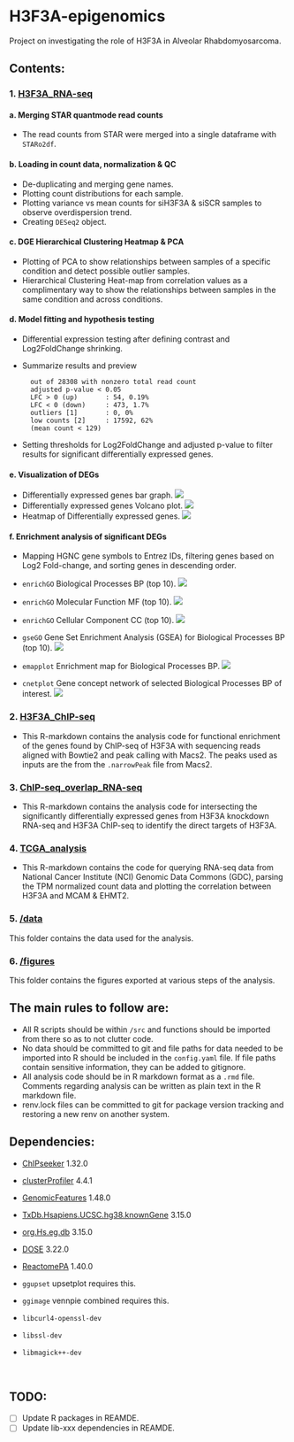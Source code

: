 # H3F3A-epigenomics

Project on investigating the role of H3F3A in Alveolar Rhabdomyosarcoma.

## Contents:
### 1. [H3F3A_RNA-seq](./H3F3A_RNA-seq.Rmd)
#### a. Merging STAR quantmode read counts
- The read counts from STAR were merged into a single dataframe with `STARo2df`.
#### b. Loading in count data, normalization & QC
- De-duplicating and merging gene names.
- Plotting count distributions for each sample.
- Plotting variance vs mean counts for siH3F3A & siSCR samples to observe overdispersion trend.
- Creating `DESeq2` object.
#### c. DGE Hierarchical Clustering Heatmap & PCA
- Plotting of PCA to show relationships between samples of a specific condition and detect possible outlier samples.
- Hierarchical Clustering Heat-map from correlation values as a complimentary way to show the relationships between samples in the same condition and across conditions.
#### d. Model fitting and hypothesis testing
- Differential expression testing after defining contrast and Log2FoldChange shrinking.
- Summarize results and preview

        out of 28308 with nonzero total read count
        adjusted p-value < 0.05
        LFC > 0 (up)       : 54, 0.19%
        LFC < 0 (down)     : 473, 1.7%
        outliers [1]       : 0, 0%
        low counts [2]     : 17592, 62%
        (mean count < 129)

- Setting thresholds for Log2FoldChange and adjusted p-value to filter results for significant differentially expressed genes.
#### e. Visualization of DEGs
- Differentially expressed genes bar graph.
![](figures/RNA_seq_generic/DEG_barplot_600_400.svg)
- Differentially expressed genes Volcano plot.
![](figures/RNA_seq_generic/Volcano_plot_800_600.svg)
- Heatmap of Differentially expressed genes.
![](figures/RNA_seq_generic/DEG_Heatmap_800_600.svg)
#### f. Enrichment analysis of significant DEGs
- Mapping HGNC gene symbols to Entrez IDs, filtering genes based on Log2 Fold-change, and sorting genes in descending order.
- `enrichGO` Biological Processes BP (top 10).
![](figures/RNA_seq_genes_enrichment/README_PNGs/enrichGO_BP.png)

- `enrichGO` Molecular Function MF (top 10).
![](figures/RNA_seq_genes_enrichment/README_PNGs/enrichGO_MF.png)

- `enrichGO` Cellular Component CC (top 10).
![](figures/RNA_seq_genes_enrichment/README_PNGs/enrichGO_CC.png)

- `gseGO` Gene Set Enrichment Analysis (GSEA) for Biological Processes BP (top 10).
![](figures/RNA_seq_genes_enrichment/README_PNGs/GSEA_BP.png)

- `emapplot` Enrichment map for Biological Processes BP.
![](figures/RNA_seq_genes_enrichment/README_PNGs/enrichment_map_GO_BP.png)

- `cnetplot` Gene concept network of selected Biological Processes BP of interest.
![](figures/RNA_seq_genes_enrichment/README_PNGs/gene_concept_network_GO_BP.png)

### 2. [H3F3A_ChIP-seq](./H3F3A_ChIP-seq.Rmd)
- This R-markdown contains the analysis code for functional enrichment of the genes found by ChIP-seq of H3F3A with sequencing reads aligned with Bowtie2 and peak calling with Macs2. The peaks used as inputs are the from the `.narrowPeak` file from Macs2.

### 3. [ChIP-seq_overlap_RNA-seq](./ChIP-seq_overlap_RNA-seq.Rmd)
- This R-markdown contains the analysis code for intersecting the significantly differentially expressed genes from H3F3A knockdown RNA-seq and H3F3A ChIP-seq to identify the direct targets of H3F3A.

### 4. [TCGA_analysis](./TCGA_analysis.Rmd)
- This R-markdown contains the code for querying RNA-seq data from National Cancer Institute (NCI) Genomic Data Commons (GDC), parsing the TPM normalized count data and plotting the correlation between H3F3A and MCAM & EHMT2.

### 5. [/data](./data)
This folder contains the data used for the analysis.

### 6. [/figures](./figures)
This folder contains the figures exported at various steps of the analysis.

## The main rules to follow are:
- All R scripts should be within `/src` and functions should be imported from there so as to not clutter code.
- No data should be committed to git and file paths for data needed to be imported into R should be included in the `config.yaml` file. If file paths contain sensitive information, they can be added to gitignore.
- All analysis code should be in R markdown format as a `.rmd` file. Comments regarding analysis can be written as plain text in the R markdown file.
- renv.lock files can be committed to git for package version tracking and restoring a new renv on another system.


## Dependencies:

- [ChIPseeker](https://bioconductor.org/packages/release/bioc/html/ChIPseeker.html) 1.32.0

- [clusterProfiler](https://bioconductor.org/packages/release/bioc/html/clusterProfiler.html) 4.4.1

- [GenomicFeatures](https://bioconductor.org/packages/release/bioc/html/GenomicFeatures.html) 1.48.0

- [TxDb.Hsapiens.UCSC.hg38.knownGene](https://bioconductor.org/packages/release/data/annotation/html/TxDb.Hsapiens.UCSC.hg38.knownGene.html) 3.15.0

- [org.Hs.eg.db](https://bioconductor.org/packages/release/data/annotation/html/org.Hs.eg.db.html) 3.15.0

- [DOSE](https://bioconductor.org/packages/release/bioc/html/DOSE.html) 3.22.0

- [ReactomePA](https://bioconductor.org/packages/release/bioc/html/ReactomePA.html) 1.40.0

- `ggupset` upsetplot requires this.

- `ggimage` vennpie combined requires this.

- `libcurl4-openssl-dev`

- `libssl-dev`

- `libmagick++-dev`

<br>

## TODO:

- [ ] Update R packages in REAMDE.
- [ ] Update lib-xxx dependencies in REAMDE.
